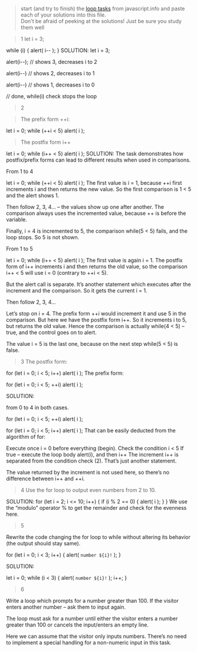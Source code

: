 > start (and try to finish) the [loop tasks](https://javascript.info/while-for) from javascript.info and paste each of your solutions into this file.  
> Don't be afraid of peeking at the solutions!  Just be sure you study them well

>1
let i = 3;

while (i) {
  alert( i-- );
}
SOLUTION:
let i = 3;

alert(i--); // shows 3, decreases i to 2

alert(i--) // shows 2, decreases i to 1

alert(i--) // shows 1, decreases i to 0

// done, while(i) check stops the loop

>2

>The prefix form ++i:

let i = 0;
while (++i < 5) alert( i );

>The postfix form i++

let i = 0;
while (i++ < 5) alert( i );
SOLUTION:
The task demonstrates how postfix/prefix forms can lead to different results when used in comparisons.

From 1 to 4

 let i = 0;
while (++i < 5) alert( i );
The first value is i = 1, because ++i first increments i and then returns the new value. So the first comparison is 1 < 5 and the alert shows 1.

Then follow 2, 3, 4… – the values show up one after another. The comparison always uses the incremented value, because ++ is before the variable.

Finally, i = 4 is incremented to 5, the comparison while(5 < 5) fails, and the loop stops. So 5 is not shown.

From 1 to 5

 let i = 0;
while (i++ < 5) alert( i );
The first value is again i = 1. The postfix form of i++ increments i and then returns the old value, so the comparison i++ < 5 will use i = 0 (contrary to ++i < 5).

But the alert call is separate. It’s another statement which executes after the increment and the comparison. So it gets the current i = 1.

Then follow 2, 3, 4…

Let’s stop on i = 4. The prefix form ++i would increment it and use 5 in the comparison. But here we have the postfix form i++. So it increments i to 5, but returns the old value. Hence the comparison is actually while(4 < 5) – true, and the control goes on to alert.

The value i = 5 is the last one, because on the next step while(5 < 5) is false.

>3
The postfix form:

for (let i = 0; i < 5; i++) alert( i );
The prefix form:

for (let i = 0; i < 5; ++i) alert( i );

SOLUTION:

from 0 to 4 in both cases.

 for (let i = 0; i < 5; ++i) alert( i );

for (let i = 0; i < 5; i++) alert( i );
That can be easily deducted from the algorithm of for:

Execute once i = 0 before everything (begin).
Check the condition i < 5
If true – execute the loop body alert(i), and then i++
The increment i++ is separated from the condition check (2). That’s just another statement.

The value returned by the increment is not used here, so there’s no difference between i++ and ++i.

>4
Use the for loop to output even numbers from 2 to 10.

SOLUTION:
for (let i = 2; i <= 10; i++) {
  if (i % 2 == 0) {
    alert( i );
  }
}
We use the “modulo” operator % to get the remainder and check for the evenness here.

>5

Rewrite the code changing the for loop to while without altering its behavior (the output should stay same).

 for (let i = 0; i < 3; i++) {
  alert( `number ${i}!` );
}

SOLUTION:

let i = 0;
while (i < 3) {
  alert( `number ${i}!` );
  i++;
}

>6

Write a loop which prompts for a number greater than 100. If the visitor enters another number – ask them to input again.

The loop must ask for a number until either the visitor enters a number greater than 100 or cancels the input/enters an empty line.

Here we can assume that the visitor only inputs numbers. There’s no need to implement a special handling for a non-numeric input in this task.

